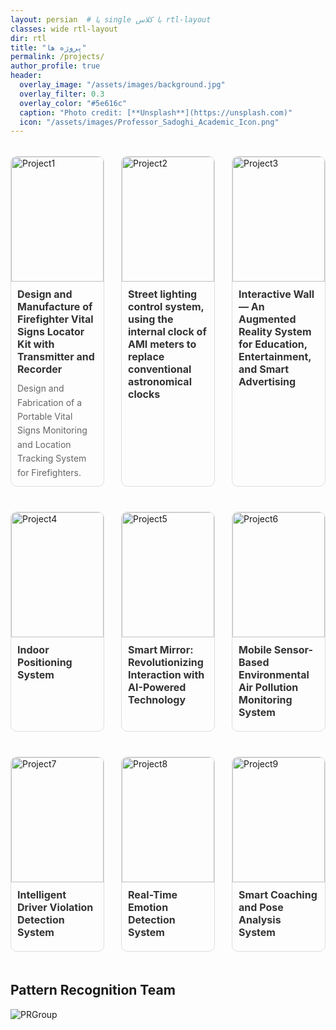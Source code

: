 ```yaml
---
layout: persian  # یا single با کلاس rtl-layout
classes: wide rtl-layout
dir: rtl
title: "پروژه ها"
permalink: /projects/
author_profile: true
header:
  overlay_image: "/assets/images/background.jpg"
  overlay_filter: 0.3
  overlay_color: "#5e616c"
  caption: "Photo credit: [**Unsplash**](https://unsplash.com)"
  icon: "/assets/images/Professor_Sadoghi_Academic_Icon.png"
---
```


<div class="projects-grid" style="display: flex; flex-wrap: wrap; justify-content: space-between; gap: 20px;">
  <!-- پروژه ۱ -->
  <div class="project-card" style="width: calc(33.33% - 20px); border: 1px solid #ddd; border-radius: 10px; overflow: hidden; margin-bottom: 20px;">
    <a href="/projects/project-1/" style="text-decoration: none; color: inherit;">
      <img src="/assets/Projectsimages/FireMain.png" 
           alt="Project1" 
           class="project-image"
           style="width: 100%; height: 200px; object-fit: cover; display: block;">
      <div class="project-content" style="padding: 10px;">
        <h3 class="project-title" style="font-size: 16px; font-weight: bold; margin: 0 0 10px;">
          Design and Manufacture of Firefighter Vital Signs Locator Kit with Transmitter and Recorder
        </h3>
        <p class="project-description" style="font-size: 14px; margin: 0;">
          Design and Fabrication of a Portable Vital Signs Monitoring and Location Tracking System for Firefighters.
        </p>
      </div>
    </a>
  </div>

  <!-- پروژه ۲ -->
  <div class="project-card" style="width: calc(33.33% - 20px); border: 1px solid #ddd; border-radius: 10px; overflow: hidden; margin-bottom: 20px;">
    <a href="/projects/project-2/" style="text-decoration: none; color: inherit;">
      <img src="/assets/Projectsimages/StreetLight/Streetlightingcontrol.png" 
           alt="Project2" 
           class="project-image"
           style="width: 100%; height: 200px; object-fit: cover; display: block;">
      <div class="project-content" style="padding: 10px;">
        <h3 class="project-title" style="font-size: 16px; font-weight: bold; margin: 0 0 10px;">
          Street lighting control system, using the internal clock of AMI meters to replace conventional astronomical clocks
        </h3>
      </div>
    </a>
  </div>

  <!-- پروژه ۳ -->
  <div class="project-card" style="width: calc(33.33% - 20px); border: 1px solid #ddd; border-radius: 10px; overflow: hidden; margin-bottom: 20px;">
    <a href="/projects/project-3/" style="text-decoration: none; color: inherit;">
      <img src="/assets/Projectsimages/InteractiveWall/InteractiveWall_4.png" 
           alt="Project3" 
           class="project-image"
           style="width: 100%; height: 200px; object-fit: cover; display: block;">
      <div class="project-content" style="padding: 10px;">
        <h3 class="project-title" style="font-size: 16px; font-weight: bold; margin: 0 0 10px;">
          Interactive Wall — An Augmented Reality System for Education, Entertainment, and Smart Advertising
        </h3>
      </div>
    </a>
  </div>

  <!-- پروژه 4 -->
  <div class="project-card" style="width: calc(33.33% - 20px); border: 1px solid #ddd; border-radius: 10px; overflow: hidden; margin-bottom: 20px;">
    <a href="/projects/project-4/" style="text-decoration: none; color: inherit;">
      <img src="/assets/Projectsimages/IPS/EngineeringFUM.png" 
           alt="Project4" 
           class="project-image"
           style="width: 100%; height: 200px; object-fit: cover; display: block;">
      <div class="project-content" style="padding: 10px;">
        <h3 class="project-title" style="font-size: 16px; font-weight: bold; margin: 0 0 10px;">
          Indoor Positioning System
        </h3>
      </div>
    </a>
  </div>

<!-- پروژه 5 -->
  <div class="project-card" style="width: calc(33.33% - 20px); border: 1px solid #ddd; border-radius: 10px; overflow: hidden; margin-bottom: 20px;">
    <a href="/projects/project-5/" style="text-decoration: none; color: inherit;">
      <img src="/assets/Projectsimages/SmartMirror/SmartMirrorMain.jpg" 
           alt="Project5" 
           class="project-image"
           style="width: 100%; height: 200px; object-fit: cover; display: block;">
      <div class="project-content" style="padding: 10px;">
        <h3 class="project-title" style="font-size: 16px; font-weight: bold; margin: 0 0 10px;">
          Smart Mirror: Revolutionizing Interaction with AI-Powered Technology
        </h3>
      </div>
    </a>
  </div>


<!-- پروژه 6 -->
  <div class="project-card" style="width: calc(33.33% - 20px); border: 1px solid #ddd; border-radius: 10px; overflow: hidden; margin-bottom: 20px;">
    <a href="/projects/project-6/" style="text-decoration: none; color: inherit;">
      <img src="/assets/Projectsimages/AirPollution/AirPolution_Sensor.jpg" 
           alt="Project6" 
           class="project-image"
           style="width: 100%; height: 200px; object-fit: cover; display: block;">
      <div class="project-content" style="padding: 10px;">
        <h3 class="project-title" style="font-size: 16px; font-weight: bold; margin: 0 0 10px;">
          Mobile Sensor-Based Environmental Air Pollution Monitoring System 
        </h3>
      </div>
    </a>
  </div>
  
  <!-- پروژه 7 -->
  <div class="project-card" style="width: calc(33.33% - 20px); border: 1px solid #ddd; border-radius: 10px; overflow: hidden; margin-bottom: 20px;">
    <a href="/projects/project-7/" style="text-decoration: none; color: inherit;">
      <img src="/assets/Projectsimages/IntelligentDriver/Embede_AI_Camera.jpg" 
           alt="Project7" 
           class="project-image"
           style="width: 100%; height: 200px; object-fit: cover; display: block;">
      <div class="project-content" style="padding: 10px;">
        <h3 class="project-title" style="font-size: 16px; font-weight: bold; margin: 0 0 10px;">
          Intelligent Driver Violation Detection System
        </h3>
      </div>
    </a>
  </div>

  <!-- پروژه 8 -->
  <div class="project-card" style="width: calc(33.33% - 20px); border: 1px solid #ddd; border-radius: 10px; overflow: hidden; margin-bottom: 20px;">
    <a href="/projects/project-8/" style="text-decoration: none; color: inherit;">
      <img src="/assets/Projectsimages/Emotionimages/EmotionalDetector.jpg" 
           alt="Project8" 
           class="project-image"
           style="width: 100%; height: 200px; object-fit: cover; display: block;">
      <div class="project-content" style="padding: 10px;">
        <h3 class="project-title" style="font-size: 16px; font-weight: bold; margin: 0 0 10px;">
          Real-Time Emotion Detection System
        </h3>
      </div>
    </a>
  </div>

  <!-- پروژه 9 -->
  <div class="project-card" style="width: calc(33.33% - 20px); border: 1px solid #ddd; border-radius: 10px; overflow: hidden; margin-bottom: 20px;">
    <a href="/projects/project-9/" style="text-decoration: none; color: inherit;">
      <img src="/assets/Projectsimages/SmartCoach/Skeleton_Extraction.jpg" 
           alt="Project9" 
           class="project-image"
           style="width: 100%; height: 200px; object-fit: cover; display: block;">
      <div class="project-content" style="padding: 10px;">
        <h3 class="project-title" style="font-size: 16px; font-weight: bold; margin: 0 0 10px;">
          Smart Coaching and Pose Analysis System
        </h3>
      </div>
    </a>
  </div>


</div>

<style>
.projects-grid {
  display: grid;
  grid-template-columns: repeat(auto-fill, minmax(300px, 1fr));
  gap: 2rem;
  margin-top: 2rem;
}

.project-card {
  border: 1px solid #eaeaea;
  border-radius: 8px;
  overflow: hidden;
  transition: transform 0.3s ease, box-shadow 0.3s ease;
}

.project-card:hover {
  transform: translateY(-5px);
  box-shadow: 0 10px 20px rgba(0,0,0,0.1);
}

.project-image {
  width: 100%;
  height: 200px;
  object-fit: cover;
}

.project-content {
  padding: 1.5rem;
}

.project-title {
  margin-top: 0;
  color: #333;
}

.project-description {
  color: #666;
  line-height: 1.6;
}
</style>


## Pattern Recognition Team

![PRGroup](/assets/images/PR_Goup.png)
